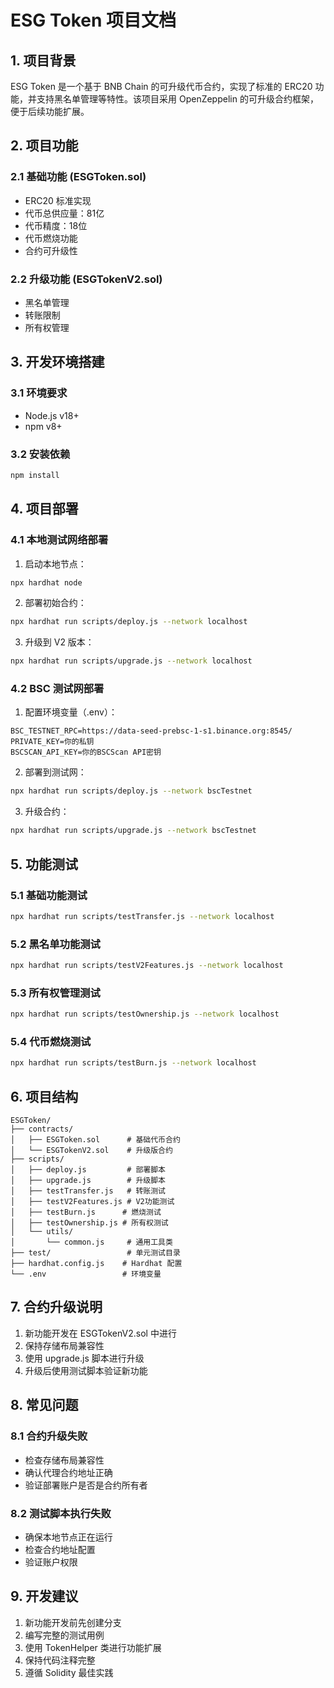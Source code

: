 # ESG Token 项目文档

## 1. 项目背景
ESG Token 是一个基于 BNB Chain 的可升级代币合约，实现了标准的 ERC20 功能，并支持黑名单管理等特性。该项目采用 OpenZeppelin 的可升级合约框架，便于后续功能扩展。

## 2. 项目功能
### 2.1 基础功能 (ESGToken.sol)
- ERC20 标准实现
- 代币总供应量：81亿
- 代币精度：18位
- 代币燃烧功能
- 合约可升级性

### 2.2 升级功能 (ESGTokenV2.sol)
- 黑名单管理
- 转账限制
- 所有权管理

## 3. 开发环境搭建
### 3.1 环境要求
- Node.js v18+
- npm v8+

### 3.2 安装依赖
```bash
npm install
```

## 4. 项目部署
### 4.1 本地测试网络部署
1. 启动本地节点：
```bash
npx hardhat node
```

2. 部署初始合约：
```bash
npx hardhat run scripts/deploy.js --network localhost
```

3. 升级到 V2 版本：
```bash
npx hardhat run scripts/upgrade.js --network localhost
```

### 4.2 BSC 测试网部署
1. 配置环境变量（.env）：
```plaintext
BSC_TESTNET_RPC=https://data-seed-prebsc-1-s1.binance.org:8545/
PRIVATE_KEY=你的私钥
BSCSCAN_API_KEY=你的BSCScan API密钥
```

2. 部署到测试网：
```bash
npx hardhat run scripts/deploy.js --network bscTestnet
```

3. 升级合约：
```bash
npx hardhat run scripts/upgrade.js --network bscTestnet
```

## 5. 功能测试
### 5.1 基础功能测试
```bash
npx hardhat run scripts/testTransfer.js --network localhost
```

### 5.2 黑名单功能测试
```bash
npx hardhat run scripts/testV2Features.js --network localhost
```

### 5.3 所有权管理测试
```bash
npx hardhat run scripts/testOwnership.js --network localhost
```

### 5.4 代币燃烧测试
```bash
npx hardhat run scripts/testBurn.js --network localhost
```

## 6. 项目结构
```
ESGToken/
├── contracts/
│   ├── ESGToken.sol      # 基础代币合约
│   └── ESGTokenV2.sol    # 升级版合约
├── scripts/
│   ├── deploy.js         # 部署脚本
│   ├── upgrade.js        # 升级脚本
│   ├── testTransfer.js   # 转账测试
│   ├── testV2Features.js # V2功能测试
│   ├── testBurn.js      # 燃烧测试
│   ├── testOwnership.js # 所有权测试
│   └── utils/
│       └── common.js     # 通用工具类
├── test/                 # 单元测试目录
├── hardhat.config.js    # Hardhat 配置
└── .env                 # 环境变量
```

## 7. 合约升级说明
1. 新功能开发在 ESGTokenV2.sol 中进行
2. 保持存储布局兼容性
3. 使用 upgrade.js 脚本进行升级
4. 升级后使用测试脚本验证新功能

## 8. 常见问题
### 8.1 合约升级失败
- 检查存储布局兼容性
- 确认代理合约地址正确
- 验证部署账户是否是合约所有者

### 8.2 测试脚本执行失败
- 确保本地节点正在运行
- 检查合约地址配置
- 验证账户权限

## 9. 开发建议
1. 新功能开发前先创建分支
2. 编写完整的测试用例
3. 使用 TokenHelper 类进行功能扩展
4. 保持代码注释完整
5. 遵循 Solidity 最佳实践
